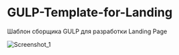 # GULP-Template-for-Landing

Шаблон сборщика GULP для разработки Landing Page

![Screenshot_1](https://user-images.githubusercontent.com/62849901/147548788-6b16619d-839d-4e53-a973-69c7fc7a9694.png)
